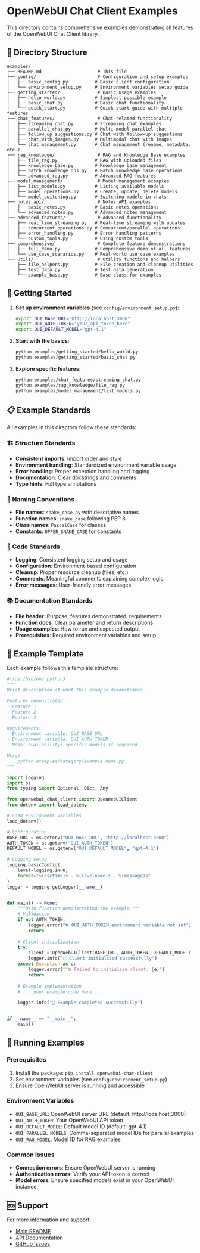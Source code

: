 # OpenWebUI Chat Client Examples

This directory contains comprehensive examples demonstrating all features of the OpenWebUI Chat Client library.

## 📁 Directory Structure

```
examples/
├── README.md                     # This file
├── config/                       # Configuration and setup examples
│   ├── basic_config.py          # Basic client configuration
│   └── environment_setup.py     # Environment variables setup guide
├── getting_started/              # Basic usage examples
│   ├── hello_world.py           # Simplest possible example
│   ├── basic_chat.py            # Basic chat functionality
│   └── quick_start.py           # Quick start guide with multiple features
├── chat_features/                # Chat-related functionality
│   ├── streaming_chat.py        # Streaming chat examples
│   ├── parallel_chat.py         # Multi-model parallel chat
│   ├── follow_up_suggestions.py # Chat with follow-up suggestions
│   ├── chat_with_images.py      # Multimodal chat with images
│   └── chat_management.py       # Chat management (rename, metadata, etc.)
├── rag_knowledge/                # RAG and Knowledge Base examples
│   ├── file_rag.py              # RAG with uploaded files
│   ├── knowledge_base.py        # Knowledge base management
│   ├── batch_knowledge_ops.py   # Batch knowledge base operations
│   └── advanced_rag.py          # Advanced RAG features
├── model_management/             # Model management examples
│   ├── list_models.py           # Listing available models
│   ├── model_operations.py      # Create, update, delete models
│   └── model_switching.py       # Switching models in chats
├── notes_api/                    # Notes API examples
│   ├── basic_notes.py           # Basic notes operations
│   └── advanced_notes.py        # Advanced notes management
├── advanced_features/            # Advanced functionality
│   ├── real_time_streaming.py   # Real-time streaming with updates
│   ├── concurrent_operations.py # Concurrent/parallel operations
│   ├── error_handling.py        # Error handling patterns
│   └── custom_tools.py          # Using custom tools
├── comprehensive/                # Complete feature demonstrations
│   ├── full_demo.py             # Comprehensive demo of all features
│   └── use_case_scenarios.py    # Real-world use case examples
└── utils/                        # Utility functions and helpers
    ├── file_helpers.py          # File creation and cleanup utilities
    ├── test_data.py             # Test data generation
    └── example_base.py          # Base class for examples
```

## 🚀 Getting Started

1. **Set up environment variables** (see `config/environment_setup.py`):
   ```bash
   export OUI_BASE_URL="http://localhost:3000"
   export OUI_AUTH_TOKEN="your_api_token_here"
   export OUI_DEFAULT_MODEL="gpt-4.1"
   ```

2. **Start with the basics**:
   ```bash
   python examples/getting_started/hello_world.py
   python examples/getting_started/basic_chat.py
   ```

3. **Explore specific features**:
   ```bash
   python examples/chat_features/streaming_chat.py
   python examples/rag_knowledge/file_rag.py
   python examples/model_management/list_models.py
   ```

## 📋 Example Standards

All examples in this directory follow these standards:

### 🏗️ Structure Standards
- **Consistent imports**: Import order and style
- **Environment handling**: Standardized environment variable usage
- **Error handling**: Proper exception handling and logging
- **Documentation**: Clear docstrings and comments
- **Type hints**: Full type annotations

### 📝 Naming Conventions
- **File names**: `snake_case.py` with descriptive names
- **Function names**: `snake_case` following PEP 8
- **Class names**: `PascalCase` for classes
- **Constants**: `UPPER_SNAKE_CASE` for constants

### 🎯 Code Standards
- **Logging**: Consistent logging setup and usage
- **Configuration**: Environment-based configuration
- **Cleanup**: Proper resource cleanup (files, etc.)
- **Comments**: Meaningful comments explaining complex logic
- **Error messages**: User-friendly error messages

### 📚 Documentation Standards
- **File header**: Purpose, features demonstrated, requirements
- **Function docs**: Clear parameter and return descriptions
- **Usage examples**: How to run and expected output
- **Prerequisites**: Required environment variables and setup

## 🔧 Example Template

Each example follows this template structure:

```python
#!/usr/bin/env python3
"""
Brief description of what this example demonstrates.

Features demonstrated:
- Feature 1
- Feature 2
- Feature 3

Requirements:
- Environment variable: OUI_BASE_URL
- Environment variable: OUI_AUTH_TOKEN
- Model availability: specific models if required

Usage:
    python examples/category/example_name.py
"""

import logging
import os
from typing import Optional, Dict, Any

from openwebui_chat_client import OpenWebUIClient
from dotenv import load_dotenv

# Load environment variables
load_dotenv()

# Configuration
BASE_URL = os.getenv("OUI_BASE_URL", "http://localhost:3000")
AUTH_TOKEN = os.getenv("OUI_AUTH_TOKEN")
DEFAULT_MODEL = os.getenv("OUI_DEFAULT_MODEL", "gpt-4.1")

# Logging setup
logging.basicConfig(
    level=logging.INFO,
    format="%(asctime)s - %(levelname)s - %(message)s"
)
logger = logging.getLogger(__name__)


def main() -> None:
    """Main function demonstrating the example."""
    # Validation
    if not AUTH_TOKEN:
        logger.error("❌ OUI_AUTH_TOKEN environment variable not set")
        return
    
    # Client initialization
    try:
        client = OpenWebUIClient(BASE_URL, AUTH_TOKEN, DEFAULT_MODEL)
        logger.info("✅ Client initialized successfully")
    except Exception as e:
        logger.error(f"❌ Failed to initialize client: {e}")
        return
    
    # Example implementation
    # ... your example code here ...
    
    logger.info("🎉 Example completed successfully")


if __name__ == "__main__":
    main()
```

## 🧪 Running Examples

### Prerequisites
1. Install the package: `pip install openwebui-chat-client`
2. Set environment variables (see `config/environment_setup.py`)
3. Ensure OpenWebUI server is running and accessible

### Environment Variables
- `OUI_BASE_URL`: OpenWebUI server URL (default: http://localhost:3000)
- `OUI_AUTH_TOKEN`: Your OpenWebUI API token
- `OUI_DEFAULT_MODEL`: Default model ID (default: gpt-4.1)
- `OUI_PARALLEL_MODELS`: Comma-separated model IDs for parallel examples
- `OUI_RAG_MODEL`: Model ID for RAG examples

### Common Issues
- **Connection errors**: Ensure OpenWebUI server is running
- **Authentication errors**: Verify your API token is correct
- **Model errors**: Ensure specified models exist in your OpenWebUI instance

## 🆘 Support

For more information and support:
- [Main README](../README.md)
- [API Documentation](../README.md#api-reference)
- [GitHub Issues](https://github.com/Fu-Jie/openwebui-chat-client/issues)